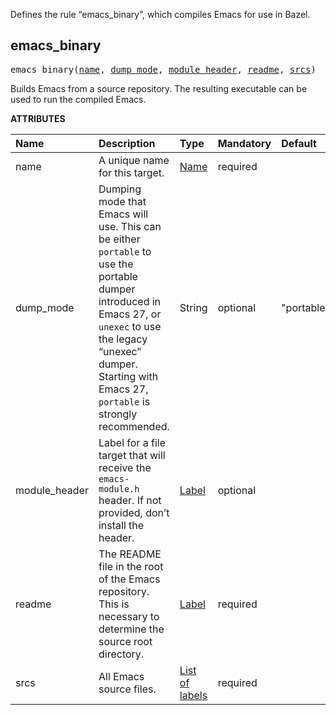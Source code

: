 <!-- Generated with Stardoc: http://skydoc.bazel.build -->

Defines the rule “emacs_binary”, which compiles Emacs for use in Bazel.

<a id="#emacs_binary"></a>

## emacs_binary

<pre>
emacs_binary(<a href="#emacs_binary-name">name</a>, <a href="#emacs_binary-dump_mode">dump_mode</a>, <a href="#emacs_binary-module_header">module_header</a>, <a href="#emacs_binary-readme">readme</a>, <a href="#emacs_binary-srcs">srcs</a>)
</pre>

Builds Emacs from a source repository.
The resulting executable can be used to run the compiled Emacs.

**ATTRIBUTES**


| Name  | Description | Type | Mandatory | Default |
| :------------- | :------------- | :------------- | :------------- | :------------- |
| <a id="emacs_binary-name"></a>name |  A unique name for this target.   | <a href="https://bazel.build/docs/build-ref.html#name">Name</a> | required |  |
| <a id="emacs_binary-dump_mode"></a>dump_mode |  Dumping mode that Emacs will use.  This can be either  <code>portable</code> to use the portable dumper introduced in Emacs 27, or <code>unexec</code> to use the legacy “unexec” dumper.  Starting with Emacs 27, <code>portable</code> is strongly recommended.   | String | optional | "portable" |
| <a id="emacs_binary-module_header"></a>module_header |  Label for a file target that will receive the <code>emacs-module.h</code> header.  If not provided, don’t install the header.   | <a href="https://bazel.build/docs/build-ref.html#labels">Label</a> | optional |  |
| <a id="emacs_binary-readme"></a>readme |  The README file in the root of the Emacs repository. This is necessary to determine the source root directory.   | <a href="https://bazel.build/docs/build-ref.html#labels">Label</a> | required |  |
| <a id="emacs_binary-srcs"></a>srcs |  All Emacs source files.   | <a href="https://bazel.build/docs/build-ref.html#labels">List of labels</a> | required |  |


